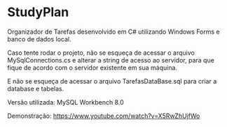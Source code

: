 # StudyPlan
Organizador de Tarefas desenvolvido em C# utilizando Windows Forms e banco de dados local.

Caso tente rodar o projeto, não se esqueça de acessar o arquivo MySqlConnections.cs e alterar a string de acesso ao servidor, para que fique de acordo com o servidor existente em sua máquina.

E não se esqueça de acessar o arquivo TarefasDataBase.sql para criar a database e tabelas.

Versão utilizada: MySQL Workbench 8.0

Demonstração: https://www.youtube.com/watch?v=X5RwZhUjfWo
